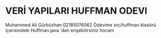 # VERİ YAPILARI HUFFMAN ODEVI
Muhammed Ali Gürbüzhan 02185076062
Ödevime src/huffman klasörü içerisindeki Huffman.java 'dan erişebilirsiniz hocam
